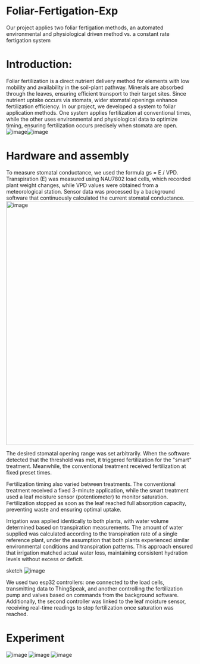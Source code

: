# Foliar-Fertigation-Exp
Our project applies two foliar fertigation methods, an automated environmental and physiological driven method vs. a constant rate fertigation system
# Introduction:

Foliar fertilization is a direct nutrient delivery method for elements with low mobility and availability in the soil-plant pathway. Minerals are absorbed through the leaves, ensuring efficient transport to their target sites. Since nutrient uptake occurs via stomata, wider stomatal openings enhance fertilization efficiency. In our project, we developed a system to foliar application methods. One system applies fertilization at conventional times, while the other uses environmental and physiological data to optimize timing, ensuring fertilization occurs precisely when stomata are open.
![image](https://github.com/user-attachments/assets/9ea02b4d-c344-4080-bd67-ccb760304a65)![image](https://github.com/user-attachments/assets/cbad90ad-c8bb-4fc6-9803-bb326e3d66c6)



# Hardware and assembly
To measure stomatal conductance, we used the formula gs = E / VPD. Transpiration (E) was measured using NAU7802 load cells, which recorded plant weight changes, while VPD values were obtained from a meteorological station. Sensor data was processed by a background software that continuously calculated the current stomatal conductance.
<img width="653" alt="image" src="https://github.com/user-attachments/assets/d679c28c-0372-4901-afde-8e4eceabcd26" />

The desired stomatal opening range was set arbitrarily.
When the software detected that the threshold was met, it triggered fertilization for the "smart" treatment. Meanwhile, the conventional treatment received fertilization at fixed preset times.

Fertilization timing also varied between treatments. The conventional treatment received a fixed 3-minute application, while the smart treatment used a leaf moisture sensor (potentiometer) to monitor saturation. Fertilization stopped as soon as the leaf reached full absorption capacity, preventing waste and ensuring optimal uptake.

Irrigation was applied identically to both plants, with water volume determined based on transpiration measurements. The amount of water supplied was calculated according to the transpiration rate of a single reference plant, under the assumption that both plants experienced similar environmental conditions and transpiration patterns. This approach ensured that irrigation matched actual water loss, maintaining consistent hydration levels without excess or deficit.

sketch
 ![image](https://github.com/user-attachments/assets/d2bb3d9b-94bb-4aba-9f59-729c4e2495f4)
 
 We used two esp32 controllers: one connected to the load cells, transmitting data to ThingSpeak, and another controlling the fertilization pump and valves based on commands from the background software. Additionally, the second controller was linked to the leaf moisture sensor, receiving real-time readings to stop fertilization once saturation was reached.


# Experiment
![image](https://github.com/user-attachments/assets/5216f937-63fb-45c5-800a-081717464ffe)
![image](https://github.com/user-attachments/assets/9c22373a-a0de-436b-b9f5-81d950a752f6)
![image](https://github.com/user-attachments/assets/9c6aa51e-e57c-4f8d-a51e-4ee824519b0c)





